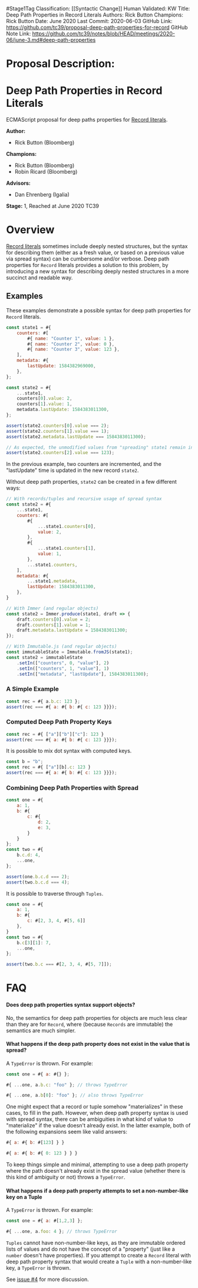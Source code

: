 #Stage1Tag
Classification: [[Syntactic Change]]
Human Validated: KW
Title: Deep Path Properties in Record Literals
Authors: Rick Button
Champions: Rick Button
Date: June 2020
Last Commit: 2020-06-03
GitHub Link: https://github.com/tc39/proposal-deep-path-properties-for-record
GitHub Note Link: https://github.com/tc39/notes/blob/HEAD/meetings/2020-06/june-3.md#deep-path-properties

# Proposal Description:
# Deep Path Properties in Record Literals

ECMAScript proposal for deep paths properties for [Record literals](https://github.com/tc39/proposal-record-tuple).

**Author:**

- Rick Button (Bloomberg)

**Champions:**

- Rick Button (Bloomberg)
- Robin Ricard (Bloomberg)

**Advisors:**

- Dan Ehrenberg (Igalia)

**Stage:** 1, Reached at June 2020 TC39

# Overview

[Record literals](https://github.com/tc39/proposal-record-tuple) sometimes include deeply nested structures, but the syntax for describing them (either as a fresh value, or based on a previous value via spread syntax) can be cumbersome and/or verbose. Deep path properties for `Record` literals provides a solution to this problem, by introducing a new syntax for describing deeply nested structures in a more succinct and readable way.

## Examples

These examples demonstrate a possible syntax for deep path properties for `Record` literals.

```js
const state1 = #{
    counters: #[
        #{ name: "Counter 1", value: 1 },
        #{ name: "Counter 2", value: 0 },
        #{ name: "Counter 3", value: 123 },
    ],
    metadata: #{
        lastUpdate: 1584382969000,
    },
};

const state2 = #{
    ...state1,
    counters[0].value: 2,
    counters[1].value: 1,
    metadata.lastUpdate: 1584383011300,
};

assert(state2.counters[0].value === 2);
assert(state2.counters[1].value === 1);
assert(state2.metadata.lastUpdate === 1584383011300);

// As expected, the unmodified values from "spreading" state1 remain in state2.
assert(state2.counters[2].value === 123);
```

In the previous example, two counters are incremented, and the "lastUpdate" time is updated in the new record `state2`.

Without deep path properties, `state2` can be created in a few different ways:

```js
// With records/tuples and recursive usage of spread syntax
const state2 = #{
    ...state1,
    counters: #[
        #{
            ...state1.counters[0],
            value: 2,
        },
        #{
            ...state1.counters[1],
            value: 1,
        },
        ...state1.counters,
    ],
    metadata: #{
        ...state1.metadata,
        lastUpdate: 1584383011300,
    },
}

// With Immer (and regular objects)
const state2 = Immer.produce(state1, draft => {
    draft.counters[0].value = 2;
    draft.counters[1].value = 1;
    draft.metadata.lastUpdate = 1584383011300;
});

// With Immutable.js (and regular objects)
const immutableState = Immutable.fromJS(state1);
const state2 = immutableState
    .setIn(["counters", 0, "value"], 2)
    .setIn(["counters", 1, "value"], 1)
    .setIn(["metadata", "lastUpdate"], 1584383011300);
```

### A Simple Example

```js
const rec = #{ a.b.c: 123 };
assert(rec === #{ a: #{ b: #{ c: 123 }}});
```

### Computed Deep Path Property Keys

```js
const rec = #{ ["a"]["b"]["c"]: 123 }
assert(rec === #{ a: #{ b: #{ c: 123 }}});
```

It is possible to mix dot syntax with computed keys.

```js
const b = "b";
const rec = #{ ["a"][b].c: 123 }
assert(rec === #{ a: #{ b: #{ c: 123 }}});
```

### Combining Deep Path Properties with Spread

```js
const one = #{
    a: 1,
    b: #{
        c: #{
            d: 2,
            e: 3,
        }
    }
};
const two = #{
    b.c.d: 4,
    ...one,
};

assert(one.b.c.d === 2);
assert(two.b.c.d === 4);
```

It is possible to traverse through `Tuples`.

```js
const one = #{
    a: 1,
    b: #{
        c: #[2, 3, 4, #[5, 6]]
    },
}
const two = #{
    b.c[3][1]: 7,
    ...one,
};

assert(two.b.c === #[2, 3, 4, #[5, 7]]);
```

# FAQ

#### Does deep path properties syntax support objects?

No, the semantics for deep path properties for objects are much less clear than they are for `Record`, where (because `Records` are immutable) the semantics are much simpler.


#### What happens if the deep path property does not exist in the value that is spread?

A `TypeError` is thrown. For example:

```js
const one = #{ a: #{} };

#{ ...one, a.b.c: "foo" }; // throws TypeError

#{ ...one, a.b[0]: "foo" }; // also throws TypeError
```

One might expect that a record or tuple somehow "materializes" in these cases, to fill in the path. However, when deep path property syntax is used with spread syntax, there can be ambiguities in what kind of value to "materialize" if the value doesn't already exist. In the latter example, both of the following expansions seem like valid answers:

```js
#{ a: #{ b: #[123] } }

#{ a: #{ b: #{ 0: 123 } } }
```

To keep things simple and minimal, attempting to use a deep path property where the path doesn't already exist in the spread value (whether there is this kind of ambiguity or not) throws a `TypeError`.

#### What happens if a deep path property attempts to set a non-number-like key on a Tuple

A `TypeError` is thrown. For example:

```js
const one = #{ a: #[1,2,3] };

#{ ...one, a.foo: 4 }; // throws TypeError
```

`Tuples` cannot have non-number-like keys, as they are immutable ordered lists of values and do not have the concept of a "property" (just like a `number` doesn't have properties). If you attempt to create a `Record` literal with deep path property syntax that would create a `Tuple` with a non-number-like key, a `TypeError` is thrown.

See [issue #4](https://github.com/rickbutton/proposal-record-deep-spread/issues/4) for more discussion.
